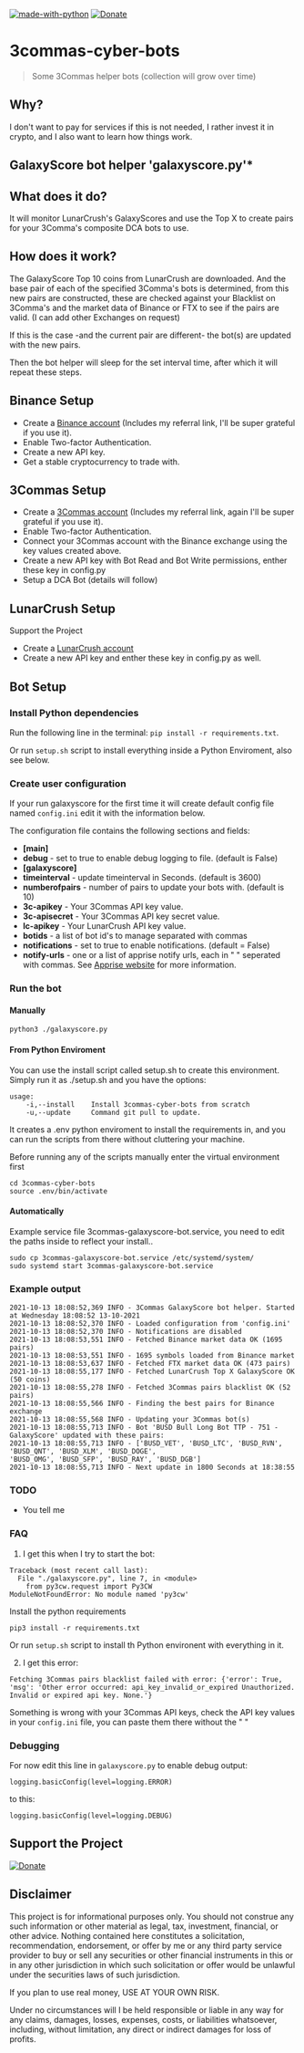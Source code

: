 [![made-with-python](https://img.shields.io/badge/Made%20with-Python-1f425f.svg)](https://www.python.org/) [![Donate](https://img.shields.io/badge/Donate-PayPal-green.svg)](https://www.paypal.me/cyberjunkynl/)

# 3commas-cyber-bots
> Some 3Commas helper bots (collection will grow over time)

## Why?

I don't want to pay for services if this is not needed, I rather invest it in crypto, and I also want to learn how things work.

## GalaxyScore bot helper 'galaxyscore.py'*

## What does it do?

It will monitor LunarCrush's GalaxyScores and use the Top X to create pairs for your 3Comma's composite DCA bots to use.

## How does it work?

The GalaxyScore Top 10 coins from LunarCrush are downloaded.
And the base pair of each of the specified 3Comma's bots is determined, from this new pairs are constructed, these are checked against your Blacklist on 3Comma's and the market data of Binance or FTX to see if the pairs are valid. (I can add other Exchanges on request)

If this is the case -and the current pair are different- the bot(s) are updated with the new pairs.

Then the bot helper will sleep for the set interval time, after which it will repeat these steps.


## Binance Setup

-   Create a [Binance account](https://accounts.binance.com/en/register?ref=156153717) (Includes my referral link, I'll be super grateful if you use it).
-   Enable Two-factor Authentication.
-   Create a new API key.
-   Get a stable cryptocurrency to trade with.


## 3Commas Setup

-   Create a [3Commas account](https://3commas.io/?c=tc587527) (Includes my referral link, again I'll be super grateful if you use it).
-   Enable Two-factor Authentication.
-   Connect your 3Commas account with the Binance exchange using the key values created above.
-   Create a new API key with Bot Read and Bot Write permissions, enther these key in config.py
-   Setup a DCA Bot (details will follow)


## LunarCrush Setup
Support the Project
-   Create a [LunarCrush account](https://lunarcrush.com)
-   Create a new API key and enther these key in config.py as well.

## Bot Setup

### Install Python dependencies

Run the following line in the terminal: `pip install -r requirements.txt`.

Or run `setup.sh` script to install everything inside a Python Enviroment, also see below.

### Create user configuration

If your run galaxyscore for the first time it will create default config file named `config.ini` edit it with the information below.

The configuration file contains the following sections and fields:
-   **[main]**
-   **debug** - set to true to enable debug logging to file. (default is False)
-   **[galaxyscore]**
-   **timeinterval** - update timeinterval in Seconds. (default is 3600)
-   **numberofpairs** - number of pairs to update your bots with. (default is 10)
-   **3c-apikey** - Your 3Commas API key value.
-   **3c-apisecret** - Your 3Commas API key secret value.
-   **lc-apikey** - Your LunarCrush API key value.
-   **botids** - a list of bot id's to manage separated with commas
-   **notifications** - set to true to enable notifications. (default = False)
-   **notify-urls** - one or a list of apprise notify urls, each in " " seperated with commas. See [Apprise website](https://github.com/caronc/apprise) for more information.


### Run the bot

#### Manually
`python3 ./galaxyscore.py`

#### From Python Enviroment
You can use the install script called setup.sh to create this environment.
Simply run it as ./setup.sh and you have the options:
```
usage:
	-i,--install    Install 3commas-cyber-bots from scratch
	-u,--update     Command git pull to update.
```
It creates a .env python enviroment to install the requirements in, and you can run the scripts from there without cluttering your machine.

Before running any of the scripts manually enter the virtual environment first
```
cd 3commas-cyber-bots
source .env/bin/activate
```
#### Automatically

Example service file 3commas-galaxyscore-bot.service, you need to edit the paths inside to reflect your install..
```
sudo cp 3commas-galaxyscore-bot.service /etc/systemd/system/
sudo systemd start 3commas-galaxyscore-bot.service
```

### Example output
```
2021-10-13 18:08:52,369 INFO - 3Commas GalaxyScore bot helper. Started at Wednesday 18:08:52 13-10-2021
2021-10-13 18:08:52,370 INFO - Loaded configuration from 'config.ini'
2021-10-13 18:08:52,370 INFO - Notifications are disabled
2021-10-13 18:08:53,551 INFO - Fetched Binance market data OK (1695 pairs)
2021-10-13 18:08:53,551 INFO - 1695 symbols loaded from Binance market
2021-10-13 18:08:53,637 INFO - Fetched FTX market data OK (473 pairs)
2021-10-13 18:08:55,177 INFO - Fetched LunarCrush Top X GalaxyScore OK (50 coins)
2021-10-13 18:08:55,278 INFO - Fetched 3Commas pairs blacklist OK (52 pairs)
2021-10-13 18:08:55,566 INFO - Finding the best pairs for Binance exchange
2021-10-13 18:08:55,568 INFO - Updating your 3Commas bot(s)
2021-10-13 18:08:55,713 INFO - Bot 'BUSD Bull Long Bot TTP - 751 - GalaxyScore' updated with these pairs:
2021-10-13 18:08:55,713 INFO - ['BUSD_VET', 'BUSD_LTC', 'BUSD_RVN', 'BUSD_QNT', 'BUSD_XLM', 'BUSD_DOGE', 
'BUSD_OMG', 'BUSD_SFP', 'BUSD_RAY', 'BUSD_DGB']
2021-10-13 18:08:55,713 INFO - Next update in 1800 Seconds at 18:38:55

```

### TODO
- You tell me

### FAQ

1) I get this when I try to start the bot:
```
Traceback (most recent call last):
  File "./galaxyscore.py", line 7, in <module>
    from py3cw.request import Py3CW
ModuleNotFoundError: No module named 'py3cw'
```
Install the python requirements
``` 
pip3 install -r requirements.txt
```
Or run `setup.sh` script to install th Python environent with everything in it.

2) I get this error:
```
Fetching 3Commas pairs blacklist failed with error: {'error': True, 'msg': 'Other error occurred: api_key_invalid_or_expired Unauthorized. Invalid or expired api key. None.'}
```

Something is wrong with your 3Commas API keys, check the API key values in your `config.ini` file, you can paste them there without the " " 

### Debugging

For now edit this line in `galaxyscore.py` to enable debug output:
```
logging.basicConfig(level=logging.ERROR)
```
to this:
```
logging.basicConfig(level=logging.DEBUG)
```

## Support the Project
[![Donate](https://img.shields.io/badge/Donate-PayPal-green.svg)](https://www.paypal.me/cyberjunkynl/)

## Disclaimer

This project is for informational purposes only. You should not construe any
such information or other material as legal, tax, investment, financial, or
other advice. Nothing contained here constitutes a solicitation, recommendation,
endorsement, or offer by me or any third party service provider to buy or sell
any securities or other financial instruments in this or in any other
jurisdiction in which such solicitation or offer would be unlawful under the
securities laws of such jurisdiction.

If you plan to use real money, USE AT YOUR OWN RISK.

Under no circumstances will I be held responsible or liable in any way for any
claims, damages, losses, expenses, costs, or liabilities whatsoever, including,
without limitation, any direct or indirect damages for loss of profits.
